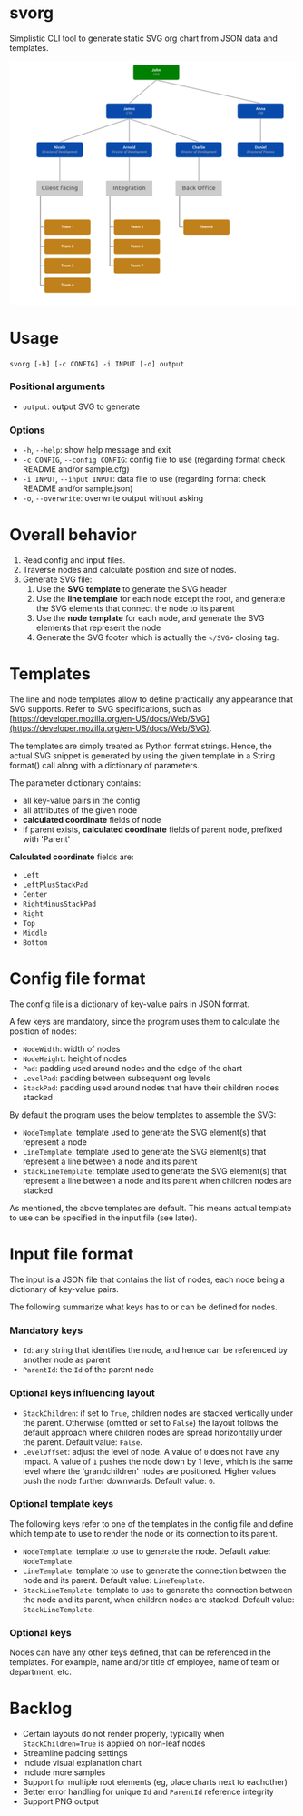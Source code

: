 # svorg

Simplistic CLI tool to generate static SVG org chart from JSON data and templates.

![Sample org chart](org.png)

# Usage

`svorg [-h] [-c CONFIG] -i INPUT [-o] output`

### Positional arguments

* `output`: output SVG to generate

### Options

* `-h`, `--help`: show help message and exit
* `-c CONFIG`, `--config CONFIG`: config file to use (regarding format check README and/or sample.cfg)
* `-i INPUT`, `--input INPUT`: data file to use (regarding format check README and/or sample.json)
* `-o`, `--overwrite`: overwrite output without asking

# Overall behavior

1. Read config and input files.
2. Traverse nodes and calculate position and size of nodes.
3. Generate SVG file:
    1. Use the **SVG template** to generate the SVG header
    2. Use the **line template** for each node except the root, and generate the SVG elements that connect the node to its parent
    3. Use the **node template** for each node, and generate the SVG elements that represent the node
    4. Generate the SVG footer which is actually the `</SVG>` closing tag.

# Templates

The line and node templates allow to define practically any appearance that SVG supports. Refer to SVG specifications, such as [https://developer.mozilla.org/en-US/docs/Web/SVG](https://developer.mozilla.org/en-US/docs/Web/SVG).

The templates are simply treated as Python format strings. Hence, the actual SVG snippet is generated by using the given template in a String format() call along with a dictionary of parameters.

The parameter dictionary contains:
* all key-value pairs in the config
* all attributes of the given node
* **calculated coordinate** fields of node
* if parent exists, **calculated coordinate** fields of parent node, prefixed with 'Parent'

**Calculated coordinate** fields are:
* `Left`
* `LeftPlusStackPad`
* `Center`
* `RightMinusStackPad`
* `Right`
* `Top`
* `Middle`
* `Bottom`

# Config file format

The config file is a dictionary of key-value pairs in JSON format.

A few keys are mandatory, since the program uses them to calculate the position of nodes:

* `NodeWidth`: width of nodes
* `NodeHeight`: height of nodes
* `Pad`: padding used around nodes and the edge of the chart
* `LevelPad`: padding between subsequent org levels
* `StackPad`: padding used around nodes that have their children nodes stacked

By default the program uses the below templates to assemble the SVG:

* `NodeTemplate`: template used to generate the SVG element(s) that represent a node
* `LineTemplate`: template used to generate the SVG element(s) that represent a line between a node and its parent
* `StackLineTemplate`: template used to generate the SVG element(s) that represent a line between a node and its parent when children nodes are stacked

As mentioned, the above templates are default. This means actual template to use can be specified in the input file (see later).

# Input file format

The input is a JSON file that contains the list of nodes, each node being a dictionary of key-value pairs.

The following summarize what keys has to or can be defined for nodes.

### Mandatory keys

* `Id`: any string that identifies the node, and hence can be referenced by another node as parent
* `ParentId`: the `Id` of the parent node

### Optional keys influencing layout

* `StackChildren`: if set to `True`, children nodes are stacked vertically under the parent. Otherwise (omitted or set to `False`) the layout follows the default approach where children nodes are spread horizontally under the parent. Default value: `False`.
* `LevelOffset`: adjust the level of node. A value of `0` does not have any impact. A value of `1` pushes the node down by 1 level, which is the same level where the 'grandchildren' nodes are positioned. Higher values push the node further downwards. Default value: `0`.

### Optional template keys

The following keys refer to one of the templates in the config file and define which template to use to render the node or its connection to its parent.

* `NodeTemplate`: template to use to generate the node. Default value: `NodeTemplate`.
* `LineTemplate`: template to use to generate the connection between the node and its parent. Default value: `LineTemplate`.
* `StackLineTemplate`: template to use to generate the connection between the node and its parent, when children nodes are stacked. Default value: `StackLineTemplate`.

### Optional keys

Nodes can have any other keys defined, that can be referenced in the templates. For example, name and/or title of employee, name of team or department, etc.

# Backlog

* Certain layouts do not render properly, typically when `StackChildren=True` is applied on non-leaf nodes
* Streamline padding settings
* Include visual explanation chart
* Include more samples
* Support for multiple root elements (eg, place charts next to eachother)
* Better error handling for unique `Id` and `ParentId` reference integrity
* Support PNG output